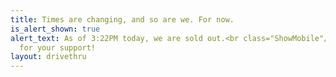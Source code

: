 ```yaml
---
title: Times are changing, and so are we. For now.
is_alert_shown: true
alert_text: As of 3:22PM today, we are sold out.<br class="ShowMobile"/>Thank you
  for your support!
layout: drivethru
---
```


